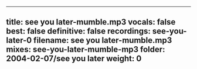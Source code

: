 
---
title: see you later-mumble.mp3
vocals: false
best: false
definitive: false
recordings: see-you-later-0
filename: see you later-mumble.mp3
mixes: see-you-later-mumble-mp3
folder: 2004-02-07/see you later
weight: 0
---
